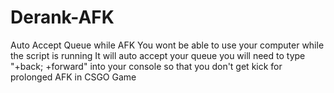 # Derank-AFK
Auto Accept Queue while AFK
You wont be able to use your computer while the script is running
It will auto accept your queue
you will need to type "+back; +forward" into your console so that you don't get kick for prolonged AFK in CSGO Game
